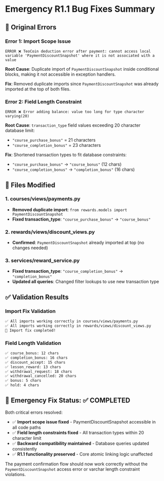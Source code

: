 # Emergency R1.1 Bug Fixes Summary

## 🚨 Original Errors

### Error 1: Import Scope Issue
```
ERROR ❌ TeoCoin deduction error after payment: cannot access local variable 'PaymentDiscountSnapshot' where it is not associated with a value
```

**Root Cause**: Duplicate import of `PaymentDiscountSnapshot` inside conditional blocks, making it not accessible in exception handlers.

**Fix**: Removed duplicate imports since `PaymentDiscountSnapshot` was already imported at the top of both files.

### Error 2: Field Length Constraint  
```
ERROR ❌ Error adding balance: value too long for type character varying(20)
```

**Root Cause**: `transaction_type` field values exceeding 20 character database limit:
- `"course_purchase_bonus"` = 21 characters  
- `"course_completion_bonus"` = 23 characters

**Fix**: Shortened transaction types to fit database constraints:
- `"course_purchase_bonus"` → `"course_bonus"` (12 chars)
- `"course_completion_bonus"` → `"completion_bonus"` (16 chars)

## 🔧 Files Modified

### 1. courses/views/payments.py
- **Removed duplicate import**: `from rewards.models import PaymentDiscountSnapshot` 
- **Fixed transaction_type**: `"course_purchase_bonus"` → `"course_bonus"`

### 2. rewards/views/discount_views.py  
- **Confirmed**: `PaymentDiscountSnapshot` already imported at top (no changes needed)

### 3. services/reward_service.py
- **Fixed transaction_type**: `"course_completion_bonus"` → `"completion_bonus"` 
- **Updated all queries**: Changed filter lookups to use new transaction type

## ✅ Validation Results

### Import Fix Validation
```bash
✅ All imports working correctly in courses/views/payments.py
✅ All imports working correctly in rewards/views/discount_views.py
🎯 Import fix completed!
```

### Field Length Validation  
```bash
✅ course_bonus: 12 chars
✅ completion_bonus: 16 chars  
✅ discount_accept: 15 chars
✅ lesson_reward: 13 chars
✅ withdrawal_request: 18 chars
✅ withdrawal_cancelled: 20 chars
✅ bonus: 5 chars
✅ hold: 4 chars
```

## 🎯 Emergency Fix Status: ✅ COMPLETED

Both critical errors resolved:
- ✅ **Import scope issue fixed** - PaymentDiscountSnapshot accessible in all code paths
- ✅ **Field length constraints fixed** - All transaction types within 20 character limit  
- ✅ **Backward compatibility maintained** - Database queries updated consistently
- ✅ **R1.1 functionality preserved** - Core atomic linking logic unaffected

The payment confirmation flow should now work correctly without the `PaymentDiscountSnapshot` access error or varchar length constraint violations.
